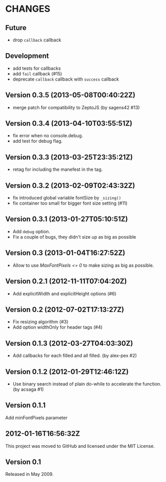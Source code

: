 CHANGES
=======

## Future

* drop `callback` callback

## Development

* add tests for callbacks
* add `fail` callback (#15)
* deprecate `callback` callback with `success` callback

## Version 0.3.5 (2013-05-08T00:40:22Z)

 * merge patch for compatibility to ZeptoJS (by sagens42 #13)

## Version 0.3.4 (2013-04-10T03:55:51Z)

 * fix error when no console.debug.
 * add test for debug flag.

## Version 0.3.3 (2013-03-25T23:35:21Z)

 * retag for including the manefest in the tag.

## Version 0.3.2 (2013-02-09T02:43:32Z)

 * fix introduced global variable fontSize by `_sizing()`
 * fix container too small for bigger font size setting (#11)

## Version 0.3.1 (2013-01-27T05:10:51Z)

 * Add `debug` option.
 * Fix a couple of bugs, they didn't size up as big as possible

## Version 0.3 (2013-01-04T16:27:52Z)

 * Allow to use *MaxFontPixels <= 0* to make sizing as big as possible.

## Version 0.2.1 (2012-11-11T07:04:20Z)

 * Add explicitWidth and explicitHeight options (#6)

## Version 0.2 (2012-07-02T17:13:27Z)

 * Fix resizing algorithm (#3)
 * Add option widthOnly for header tags (#4)

## Version 0.1.3 (2012-03-27T04:03:30Z)

 * Add callbacks for each filled and all filled. (by alex-pex #2)

## Version 0.1.2 (2012-01-29T12:46:12Z)

 * Use binary search instead of plain do-while to accelerate the function.
   (by acsaga #1)

## Version 0.1.1

  Add minFontPixels parameter

## 2012-01-16T16:56:32Z

  This project was moved to GitHub and licensed under the MIT License.

## Version 0.1

  Released in May 2009.
